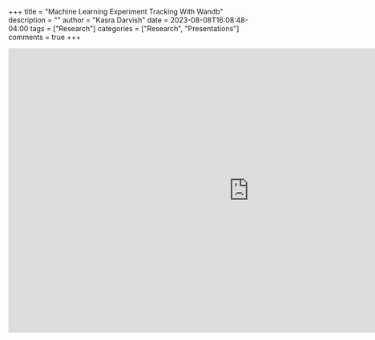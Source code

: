 +++
title = "Machine Learning Experiment Tracking With Wandb"
description = ""
author = "Kasra Darvish"
date = 2023-08-08T16:08:48-04:00
tags = ["Research"]
categories = ["Research", "Presentations"]
comments = true
+++

<iframe src="https://docs.google.com/presentation/d/e/2PACX-1vTk5G4Jm4fGda2mJmxVhI4gthWcBBk5pFLQLc4n9OOtW0GbDrCPHcb-JBaR4XnLqgSE_FI0JRBFDkBy/embed?start=true&loop=true&delayms=3000" frameborder="0" width="960" height="569" allowfullscreen="true" mozallowfullscreen="true" webkitallowfullscreen="true"></iframe>